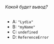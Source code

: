 ###### Какой будет вывод?

-   A: `"Lydia"`
-   B: `"myName"`
-   C: `undefined`
-   D: `ReferenceError`
